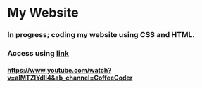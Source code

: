 # My Website

### In progress; coding my website using CSS and HTML. 

### Access using [link](https://sonicdaheghod.github.io/)

#### https://www.youtube.com/watch?v=alMTZlYdIl4&ab_channel=CoffeeCoder
